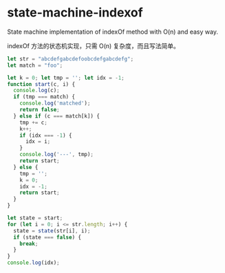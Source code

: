 # state-machine-indexof
State machine implementation of indexOf method with O(n) and easy way.

indexOf 方法的状态机实现，只需 O(n) 复杂度，而且写法简单。

```js
let str = "abcdefgabcdefoobcdefgabcdefg";
let match = "foo";

let k = 0; let tmp = ''; let idx = -1;
function start(c, i) {
  console.log(c);
  if (tmp === match) {
    console.log('matched');
    return false;
  } else if (c === match[k]) {
    tmp += c;
    k++;
    if (idx === -1) {
      idx = i;
    }
    console.log('---', tmp);
    return start;
  } else {
    tmp = '';
    k = 0;
    idx = -1;
    return start;
  }
}

let state = start;
for (let i = 0; i <= str.length; i++) {
  state = state(str[i], i);
  if (state === false) {
    break;
  }
}
console.log(idx);
```
